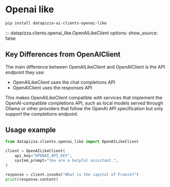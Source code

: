 


# Openai like


```sh
pip install datapizza-ai-clients-openai-like
```
<!-- prettier-ignore -->
::: datapizza.clients.openai_like.OpenAILikeClient
    options:
        show_source: false

## Key Differences from OpenAIClient

The main difference between OpenAILikeClient and OpenAIClient is the API endpoint they use:

- OpenAILikeClient uses the chat completions API
- OpenAIClient uses the responses API

This makes OpenAILikeClient compatible with services that implement the OpenAI-compatible completions API, such as local models served through Ollama or other providers that follow the OpenAI API specification but only support the completions endpoint.


## Usage example

```python
from datapizza.clients.openai_like import OpenAILikeClient

client = OpenAILikeClient(
    api_key="OPENAI_API_KEY",
    system_prompt="You are a helpful assistant.",
)

response = client.invoke("What is the capital of France?")
print(response.content)
```

